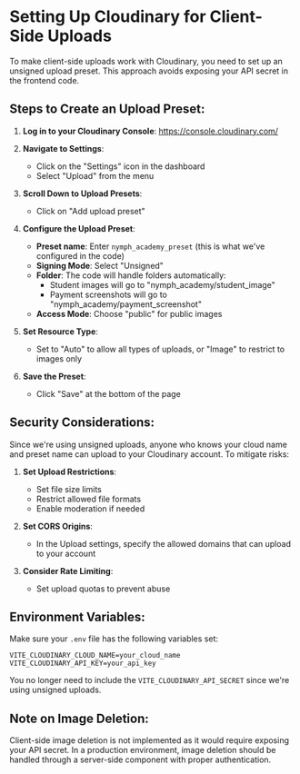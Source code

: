 # Setting Up Cloudinary for Client-Side Uploads

To make client-side uploads work with Cloudinary, you need to set up an unsigned upload preset. This approach avoids exposing your API secret in the frontend code.

## Steps to Create an Upload Preset:

1. **Log in to your Cloudinary Console**: https://console.cloudinary.com/

2. **Navigate to Settings**:
   - Click on the "Settings" icon in the dashboard
   - Select "Upload" from the menu

3. **Scroll Down to Upload Presets**:
   - Click on "Add upload preset"

4. **Configure the Upload Preset**:
   - **Preset name**: Enter `nymph_academy_preset` (this is what we've configured in the code)
   - **Signing Mode**: Select "Unsigned"
   - **Folder**: The code will handle folders automatically:
     - Student images will go to "nymph_academy/student_image"
     - Payment screenshots will go to "nymph_academy/payment_screenshot"
   - **Access Mode**: Choose "public" for public images

5. **Set Resource Type**:
   - Set to "Auto" to allow all types of uploads, or "Image" to restrict to images only

6. **Save the Preset**:
   - Click "Save" at the bottom of the page

## Security Considerations:

Since we're using unsigned uploads, anyone who knows your cloud name and preset name can upload to your Cloudinary account. To mitigate risks:

1. **Set Upload Restrictions**:
   - Set file size limits
   - Restrict allowed file formats
   - Enable moderation if needed

2. **Set CORS Origins**:
   - In the Upload settings, specify the allowed domains that can upload to your account

3. **Consider Rate Limiting**:
   - Set upload quotas to prevent abuse

## Environment Variables:

Make sure your `.env` file has the following variables set:

```
VITE_CLOUDINARY_CLOUD_NAME=your_cloud_name
VITE_CLOUDINARY_API_KEY=your_api_key
```

You no longer need to include the `VITE_CLOUDINARY_API_SECRET` since we're using unsigned uploads.

## Note on Image Deletion:

Client-side image deletion is not implemented as it would require exposing your API secret. In a production environment, image deletion should be handled through a server-side component with proper authentication.